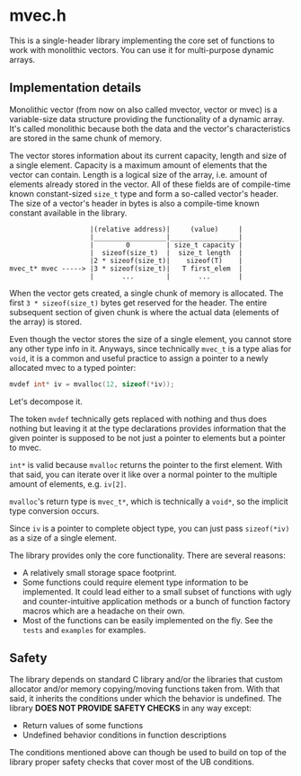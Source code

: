 # mvec.h

This is a single-header library implementing the core set of functions to work
with monolithic vectors. You can use it for multi-purpose dynamic arrays.

## Implementation details

Monolithic vector (from now on also called mvector, vector or mvec) is a
variable-size data structure providing the functionality of a dynamic array.
It's called monolithic because both the data and the vector's characteristics
are stored in the same chunk of memory.

The vector stores information about its current capacity, length and size of a
single element. Capacity is a maximum amount of elements that the vector can
contain. Length is a logical size of the array, i.e. amount of elements already
stored in the vector. All of these fields are of compile-time known
constant-sized `size_t` type and form a so-called vector's header. The size of
a vector's header in bytes is also a compile-time known constant available in
the library.

```
                    |(relative address)|     (value)     |
                    |__________________|_________________|
                    |        0         | size_t capacity |
                    |  sizeof(size_t)  |  size_t length  |
                    |2 * sizeof(size_t)|    sizeof(T)    |
mvec_t* mvec -----> |3 * sizeof(size_t)|   T first_elem  |
                    |       ...        |       ...       |
```

When the vector gets created, a single chunk of memory is allocated. The first
`3 * sizeof(size_t)` bytes get reserved for the header. The entire subsequent
section of given chunk is where the actual data (elements of the array) is
stored.

Even though the vector stores the size of a single element, you cannot store
any other type info in it. Anyways, since technically `mvec_t` is a type alias
for `void`, it is a common and useful practice to assign a pointer to a newly
allocated mvec to a typed pointer:

```c
mvdef int* iv = mvalloc(12, sizeof(*iv));
```

Let's decompose it.

The token `mvdef` technically gets replaced with nothing and thus does nothing
but leaving it at the type declarations provides information that the given
pointer is supposed to be not just a pointer to elements but a pointer to mvec.

`int*` is valid because `mvalloc` returns the pointer to the first element.
With that said, you can iterate over it like over a normal pointer to the
multiple amount of elements, e.g. `iv[2]`.

`mvalloc`'s return type is `mvec_t*`, which is technically a `void*`, so the
implicit type conversion occurs.

Since `iv` is a pointer to complete object type, you can just pass
`sizeof(*iv)` as a size of a single element.

The library provides only the core functionality. There are several reasons:
- A relatively small storage space footprint.
- Some functions could require element type information to be implemented. It
could lead either to a small subset of functions with ugly and
counter-intuitive application methods or a bunch of function factory macros
which are a headache on their own.
- Most of the functions can be easily implemented on the fly. See the `tests`
and `examples` for examples.

## Safety

The library depends on standard C library and/or the libraries that custom
allocator and/or memory copying/moving functions taken from. With that said,
it inherits the conditions under which the behavior is undefined. The library
**DOES NOT PROVIDE SAFETY CHECKS** in any way except:
- Return values of some functions
- Undefined behavior conditions in function descriptions

The conditions mentioned above can though be used to build on top of the
library proper safety checks that cover most of the UB conditions.
